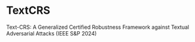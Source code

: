# TextCRS
Text-CRS: A Generalized Certified Robustness Framework against Textual Adversarial Attacks (IEEE S&amp;P 2024)
